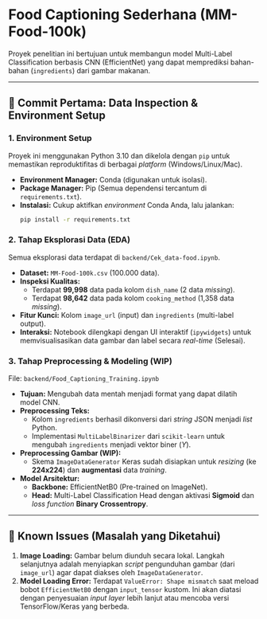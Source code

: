# Food Captioning Sederhana (MM-Food-100k)

Proyek penelitian ini bertujuan untuk membangun model Multi-Label Classification berbasis CNN (EfficientNet) yang dapat memprediksi bahan-bahan (`ingredients`) dari gambar makanan.

---

## 🚀 Commit Pertama: Data Inspection & Environment Setup

### 1. Environment Setup

Proyek ini menggunakan Python 3.10 dan dikelola dengan `pip` untuk memastikan reproduktifitas di berbagai *platform* (Windows/Linux/Mac).

- **Environment Manager:** Conda (digunakan untuk isolasi).
- **Package Manager:** Pip (Semua dependensi tercantum di `requirements.txt`).
- **Instalasi:** Cukup aktifkan *environment* Conda Anda, lalu jalankan:
  ```bash
  pip install -r requirements.txt
  ```

### 2. Tahap Eksplorasi Data (EDA)

Semua eksplorasi data terdapat di `backend/Cek_data-food.ipynb`.

  - **Dataset:** `MM-Food-100k.csv` (100.000 data).
  - **Inspeksi Kualitas:**
      - Terdapat **99,998** data pada kolom `dish_name` (2 data *missing*).
      - Terdapat **98,642** data pada kolom `cooking_method` (1,358 data *missing*).
  - **Fitur Kunci:** Kolom `image_url` (input) dan `ingredients` (multi-label output).
  - **Interaksi:** Notebook dilengkapi dengan UI interaktif (`ipywidgets`) untuk memvisualisasikan data gambar dan label secara *real-time* (Selesai).

### 3. Tahap Preprocessing & Modeling (WIP)

File: `backend/Food_Captioning_Training.ipynb`

  - **Tujuan:** Mengubah data mentah menjadi format yang dapat dilatih model CNN.
  - **Preprocessing Teks:**
      - Kolom `ingredients` berhasil dikonversi dari *string* JSON menjadi *list* Python.
      - Implementasi `MultiLabelBinarizer` dari `scikit-learn` untuk mengubah `ingredients` menjadi vektor biner ($Y$).
  - **Preprocessing Gambar (WIP):**
      - Skema `ImageDataGenerator` Keras sudah disiapkan untuk *resizing* (ke **224x224**) dan **augmentasi** data *training*.
  - **Model Arsitektur:**
      - **Backbone:** EfficientNetB0 (Pre-trained on ImageNet).
      - **Head:** Multi-Label Classification Head dengan aktivasi **Sigmoid** dan *loss function* **Binary Crossentropy**.

-----

## 🚧 Known Issues (Masalah yang Diketahui)

1.  **Image Loading:** Gambar belum diunduh secara lokal. Langkah selanjutnya adalah menyiapkan *script* pengunduhan gambar (dari `image_url`) agar dapat diakses oleh `ImageDataGenerator`.
2.  **Model Loading Error:** Terdapat `ValueError: Shape mismatch` saat meload bobot `EfficientNetB0` dengan `input_tensor` kustom. Ini akan diatasi dengan penyesuaian *input layer* lebih lanjut atau mencoba versi TensorFlow/Keras yang berbeda.

<!-- end list -->

